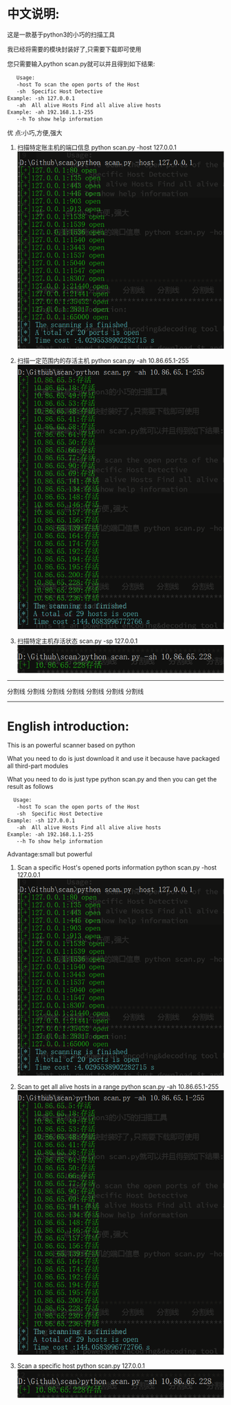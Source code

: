 ﻿﻿﻿中文说明:
========
这是一款基于python3的小巧的扫描工具

我已经将需要的模块封装好了,只需要下载即可使用

您只需要输入python scan.py就可以并且得到如下结果:
	 	
       Usage:
       -host To scan the open ports of the Host
       -sh  Specific Host Detective                                        Example: -sh 127.0.0.1
       -ah  All alive Hosts Find all alive alive hosts                     Example: -ah 192.168.1.1-255
       --h To show help information

优     点:小巧,方便,强大

 1. 扫描特定账主机的端口信息 python scan.py -host 127.0.0.1
    ![](images/scanHost.png) 
    
2. 扫描一定范围内的存活主机  python scan.py -ah 10.86.65.1-255
    ![](images/scanAlive.png)
	
 3. 扫描特定主机存活状态 scan.py -sp 127.0.0.1
    ![](images/scanSpecificHost.png)

	
******************************************************************************
分割线 分割线	分割线	分割线	分割线	分割线	分割线
******************************************************************************
English introduction:
=========
This is an powerful scanner based on python

What you need to do is just download it and use it because have packaged all third-part modules

What you need to do is just type python scan.py and then you can get the result as follows

      Usage:
       -host To scan the open ports of the Host
       -sh  Specific Host Detective                                        Example: -sh 127.0.0.1
       -ah  All alive Hosts Find all alive alive hosts                     Example: -ah 192.168.1.1-255
       --h To show help information


Advantage:small but powerful 

1. Scan a specific Host's opened ports information python scan.py -host 127.0.0.1
    ![](images/scanHost.png)

2. Scan to get all alive hosts in a range  python scan.py -ah 10.86.65.1-255
    ![](images/scanAlive.png)

3. Scan a specific host python scan.py 127.0.0.1 
    ![](images/scanSpecificHost.png)
